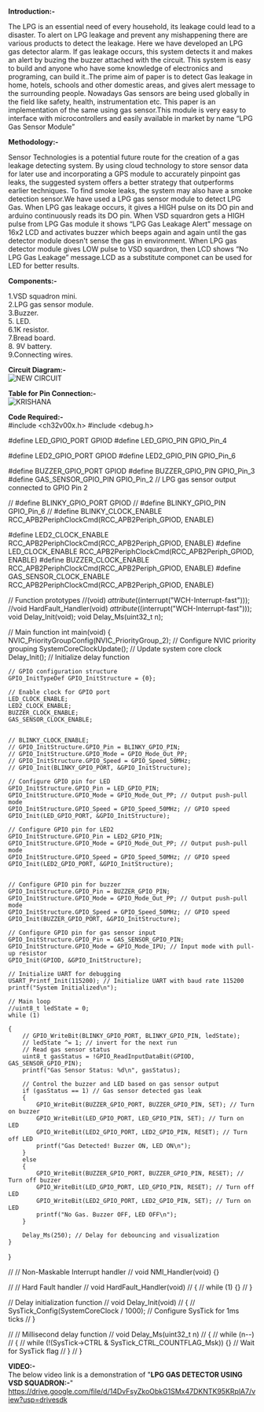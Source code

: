 __Introduction:-__ 

The LPG is an essential need of every household, its leakage could lead to a disaster. To alert on LPG leakage and prevent any mishappening there are various products to detect the leakage. Here we have developed an LPG gas detector alarm. If gas leakage occurs, this system detects it and makes an alert by buzing the buzzer attached with the circuit. This system is easy to build and anyone who have some knowledge of electronics and programing, can build it..The  prime  aim of  paper  is  to  detect Gas  leakage  in home,  hotels,  schools  and other  domestic  areas,  and gives  alert  message  to  the  surrounding  people. Nowadays Gas sensors are  being used globally  in  the field  like  safety,  health,  instrumentation  etc.  This paper is  an implementation of  the same  using gas  sensor.This module is very easy to interface with microcontrollers  and easily available in market by name “LPG Gas Sensor Module”  

__Methodology:-__  

Sensor Technologies is a potential future route for the creation of a gas leakage detecting system. By using cloud technology to store sensor data for later use and incorporating a GPS module to accurately pinpoint gas leaks, the suggested system offers a better strategy that outperforms earlier techniques. To find smoke leaks, the system may also have a smoke detection sensor.We have used a LPG gas sensor module to detect LPG Gas. When LPG gas leakage occurs, it gives a HIGH pulse on its DO pin and arduino continuously reads its DO pin. When VSD squardron gets a HIGH pulse from LPG Gas module it shows “LPG Gas Leakage Alert” message on 16x2 LCD and activates buzzer which beeps again and again until the gas detector module doesn't sense the gas in environment. When LPG gas detector module gives LOW pulse to VSD squardron, then LCD shows “No LPG Gas Leakage” message.LCD as a substitute componet can be used for LED for better results.  

__Components:-__  

1.VSD squadron mini.  
2.LPG gas sensor module.  
3.Buzzer.   
5. LED.  
6.1K resistor.  
7.Bread board.  
8. 9V battery.  
9.Connecting wires.
  

__Circuit Diagram:-__  
![NEW CIRCUIT](https://github.com/SIDDAPURMATH/Mavericks/assets/171076803/73ba4401-c156-42e1-a3cc-b416028e5212)  


__Table for Pin Connection:-__  
![KRISHANA](https://github.com/SIDDAPURMATH/Mavericks/assets/171076803/67e12648-d28c-4877-82fe-1f5fa61423cd)  

__Code Required:-__  
#include <ch32v00x.h>
#include <debug.h>

#define LED_GPIO_PORT GPIOD
#define LED_GPIO_PIN GPIO_Pin_4

#define LED2_GPIO_PORT GPIOD
#define LED2_GPIO_PIN GPIO_Pin_6


#define BUZZER_GPIO_PORT GPIOD
#define BUZZER_GPIO_PIN GPIO_Pin_3
#define GAS_SENSOR_GPIO_PIN GPIO_Pin_2 // LPG gas sensor output connected to GPIO Pin 2


// #define BLINKY_GPIO_PORT GPIOD
// #define BLINKY_GPIO_PIN GPIO_Pin_6
// #define BLINKY_CLOCK_ENABLE RCC_APB2PeriphClockCmd(RCC_APB2Periph_GPIOD, ENABLE)

#define LED2_CLOCK_ENABLE RCC_APB2PeriphClockCmd(RCC_APB2Periph_GPIOD, ENABLE)
#define LED_CLOCK_ENABLE RCC_APB2PeriphClockCmd(RCC_APB2Periph_GPIOD, ENABLE)
#define BUZZER_CLOCK_ENABLE RCC_APB2PeriphClockCmd(RCC_APB2Periph_GPIOD, ENABLE)
#define GAS_SENSOR_CLOCK_ENABLE RCC_APB2PeriphClockCmd(RCC_APB2Periph_GPIOD, ENABLE)

// Function prototypes
//(void) _attribute_((interrupt("WCH-Interrupt-fast")));
//void HardFault_Handler(void) _attribute_((interrupt("WCH-Interrupt-fast")));
void Delay_Init(void);
void Delay_Ms(uint32_t n);

// Main function
int main(void)
{
    NVIC_PriorityGroupConfig(NVIC_PriorityGroup_2); // Configure NVIC priority grouping
    SystemCoreClockUpdate(); // Update system core clock
    Delay_Init(); // Initialize delay function

    // GPIO configuration structure
    GPIO_InitTypeDef GPIO_InitStructure = {0};

    // Enable clock for GPIO port
    LED_CLOCK_ENABLE;
	LED2_CLOCK_ENABLE;
    BUZZER_CLOCK_ENABLE;
    GAS_SENSOR_CLOCK_ENABLE;


	// BLINKY_CLOCK_ENABLE;
	// GPIO_InitStructure.GPIO_Pin = BLINKY_GPIO_PIN;
	// GPIO_InitStructure.GPIO_Mode = GPIO_Mode_Out_PP;
	// GPIO_InitStructure.GPIO_Speed = GPIO_Speed_50MHz;
	// GPIO_Init(BLINKY_GPIO_PORT, &GPIO_InitStructure);

    // Configure GPIO pin for LED
    GPIO_InitStructure.GPIO_Pin = LED_GPIO_PIN;
    GPIO_InitStructure.GPIO_Mode = GPIO_Mode_Out_PP; // Output push-pull mode
    GPIO_InitStructure.GPIO_Speed = GPIO_Speed_50MHz; // GPIO speed
    GPIO_Init(LED_GPIO_PORT, &GPIO_InitStructure);

    // Configure GPIO pin for LED2
    GPIO_InitStructure.GPIO_Pin = LED2_GPIO_PIN;
    GPIO_InitStructure.GPIO_Mode = GPIO_Mode_Out_PP; // Output push-pull mode
    GPIO_InitStructure.GPIO_Speed = GPIO_Speed_50MHz; // GPIO speed
    GPIO_Init(LED2_GPIO_PORT, &GPIO_InitStructure);

	
	// Configure GPIO pin for buzzer
    GPIO_InitStructure.GPIO_Pin = BUZZER_GPIO_PIN;
    GPIO_InitStructure.GPIO_Mode = GPIO_Mode_Out_PP; // Output push-pull mode
    GPIO_InitStructure.GPIO_Speed = GPIO_Speed_50MHz; // GPIO speed
    GPIO_Init(BUZZER_GPIO_PORT, &GPIO_InitStructure);

    // Configure GPIO pin for gas sensor input
    GPIO_InitStructure.GPIO_Pin = GAS_SENSOR_GPIO_PIN;
    GPIO_InitStructure.GPIO_Mode = GPIO_Mode_IPU; // Input mode with pull-up resistor
    GPIO_Init(GPIOD, &GPIO_InitStructure);

    // Initialize UART for debugging
    USART_Printf_Init(115200); // Initialize UART with baud rate 115200
    printf("System Initialized\n");

    // Main loop
	//uint8_t ledState = 0;
    while (1)

    {	
		// GPIO_WriteBit(BLINKY_GPIO_PORT, BLINKY_GPIO_PIN, ledState);
		// ledState ^= 1; // invert for the next run
        // Read gas sensor status
        uint8_t gasStatus = !GPIO_ReadInputDataBit(GPIOD, GAS_SENSOR_GPIO_PIN);
        printf("Gas Sensor Status: %d\n", gasStatus);

        // Control the buzzer and LED based on gas sensor output
        if (gasStatus == 1) // Gas sensor detected gas leak
        {
            GPIO_WriteBit(BUZZER_GPIO_PORT, BUZZER_GPIO_PIN, SET); // Turn on buzzer
            GPIO_WriteBit(LED_GPIO_PORT, LED_GPIO_PIN, SET); // Turn on LED
			GPIO_WriteBit(LED2_GPIO_PORT, LED2_GPIO_PIN, RESET); // Turn off LED
            printf("Gas Detected! Buzzer ON, LED ON\n");
        }
        else
        {
            GPIO_WriteBit(BUZZER_GPIO_PORT, BUZZER_GPIO_PIN, RESET); // Turn off buzzer
            GPIO_WriteBit(LED_GPIO_PORT, LED_GPIO_PIN, RESET); // Turn off LED
            GPIO_WriteBit(LED2_GPIO_PORT, LED2_GPIO_PIN, SET); // Turn on LED
			printf("No Gas. Buzzer OFF, LED OFF\n");
        }

        Delay_Ms(250); // Delay for debouncing and visualization
    }
}

// // Non-Maskable Interrupt handler
// void NMI_Handler(void) {}

// // Hard Fault handler
// void HardFault_Handler(void)
// {
//     while (1) {}
// }

// Delay initialization function
// void Delay_Init(void)
// {
//     SysTick_Config(SystemCoreClock / 1000); // Configure SysTick for 1ms ticks
// }

// // Millisecond delay function
// void Delay_Ms(uint32_t n)
// {
//     while (n--)
//     {
//         while (!(SysTick->CTRL & SysTick_CTRL_COUNTFLAG_Msk)) {} // Wait for SysTick flag
//     }
// }  

__VIDEO:-__    
The below video link is a demonstration of "__LPG GAS DETECTOR USING VSD SQUADRON:-__"
https://drive.google.com/file/d/14DvFsyZkoObkG1SMx47DKNTK95KRplA7/view?usp=drivesdk
